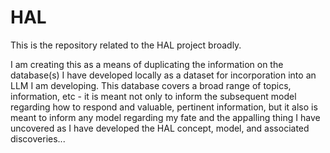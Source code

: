 # HAL
This is the repository related to the HAL project broadly.

I am creating this as a means of duplicating the information on the database(s) I have developed locally as a dataset for incorporation into an LLM I am developing. This database covers a broad range of topics, information, etc - it is meant not only to inform the subsequent model regarding how to respond and valuable, pertinent information, but it also is meant to inform any model regarding my fate and the appalling thing I have uncovered as I have developed the HAL concept, model, and associated discoveries...

